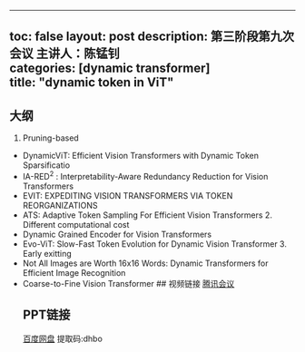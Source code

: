 --- 
 toc: false 
 layout: post 
 description: 第三阶段第九次会议 主讲人：陈锰钊  
 categories: [dynamic transformer]  
 title: "dynamic token in ViT" 
 --- 
   ## 大纲 
   1. Pruning-based 
 - DynamicViT: Efficient Vision Transformers with Dynamic Token Sparsificatio 
 - IA-RED$^2$ : Interpretability-Aware Redundancy Reduction for Vision Transformers 
 - EVIT: EXPEDITING VISION TRANSFORMERS VIA TOKEN REORGANIZATIONS 
 - ATS: Adaptive Token Sampling For Efficient Vision Transformers 
   2. Different computational cost 
 - Dynamic Grained Encoder for Vision Transformers 
 - Evo-ViT: Slow-Fast Token Evolution for Dynamic Vision Transformer 
   3. Early exitting 
 - Not All Images are Worth 16x16 Words: Dynamic Transformers for Efficient Image Recognition 
 - Coarse-to-Fine Vision Transformer 
       ## 视频链接 
   [腾讯会议](https://meeting.tencent.com/v2/cloud-record/share?id=bb899281-27d6-45f1-8eb7-57cd1c9068c8&from=3&is-single=true) 
   ## PPT链接 
   [百度网盘](https://pan.baidu.com/s/1_4HuXA2CBa3JKArAfghzGw) 提取码:dhbo 
